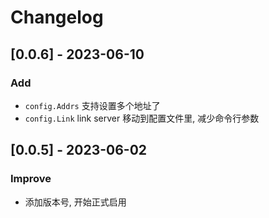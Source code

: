 # Changelog

## [0.0.6] - 2023-06-10

### Add

- `config.Addrs` 支持设置多个地址了
- `config.Link` link server 移动到配置文件里, 减少命令行参数

## [0.0.5] - 2023-06-02

### Improve

- 添加版本号, 开始正式启用
